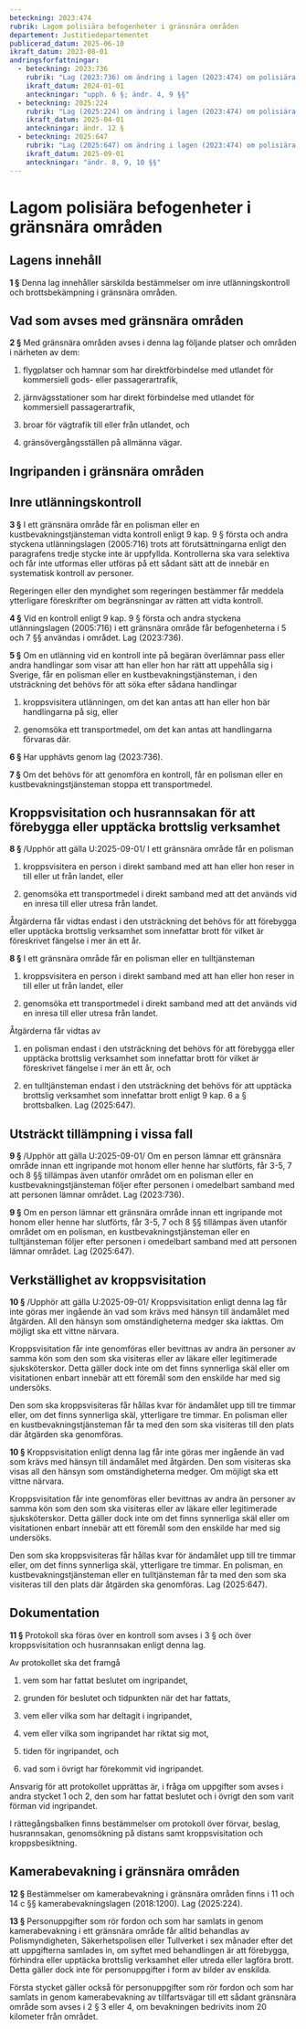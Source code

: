 ```yaml
---
beteckning: 2023:474
rubrik: Lagom polisiära befogenheter i gränsnära områden
departement: Justitiedepartementet
publicerad_datum: 2025-06-10
ikraft_datum: 2023-08-01
andringsforfattningar:
  - beteckning: 2023:736
    rubrik: "Lag (2023:736) om ändring i lagen (2023:474) om polisiära befogenheter i gränsnära områden"
    ikraft_datum: 2024-01-01
    anteckningar: "upph. 6 §; ändr. 4, 9 §§"
  - beteckning: 2025:224
    rubrik: "Lag (2025:224) om ändring i lagen (2023:474) om polisiära befogenheter i gränsnära områden"
    ikraft_datum: 2025-04-01
    anteckningar: ändr. 12 §
  - beteckning: 2025:647
    rubrik: "Lag (2025:647) om ändring i lagen (2023:474) om polisiära befogenheter i gränsnära områden"
    ikraft_datum: 2025-09-01
    anteckningar: "ändr. 8, 9, 10 §§"
---
```


# Lagom polisiära befogenheter i gränsnära områden

## Lagens innehåll

**1 §** Denna lag innehåller särskilda bestämmelser om inre utlänningskontroll och brottsbekämpning i gränsnära områden.

## Vad som avses med gränsnära områden

**2 §** Med gränsnära områden avses i denna lag följande platser och områden i närheten av dem:

1. flygplatser och hamnar som har direktförbindelse med utlandet för kommersiell gods- eller passagerartrafik,

2. järnvägsstationer som har direkt förbindelse med utlandet för kommersiell passagerartrafik,

3. broar för vägtrafik till eller från utlandet, och

4. gränsövergångsställen på allmänna vägar.

## Ingripanden i gränsnära områden

## Inre utlänningskontroll

**3 §** I ett gränsnära område får en polisman eller en kustbevakningstjänsteman vidta kontroll enligt 9 kap. 9 § första och andra styckena utlänningslagen (2005:716) trots att förutsättningarna enligt den paragrafens tredje stycke inte är uppfyllda. Kontrollerna ska vara selektiva och får inte utformas eller utföras på ett sådant sätt att de innebär en systematisk kontroll av personer.

Regeringen eller den myndighet som regeringen bestämmer får meddela ytterligare föreskrifter om begränsningar av rätten att vidta kontroll.

**4 §** Vid en kontroll enligt 9 kap. 9 § första och andra styckena utlänningslagen (2005:716) i ett gränsnära område får befogenheterna i 5 och 7 §§ användas i området. Lag (2023:736).

**5 §** Om en utlänning vid en kontroll inte på begäran överlämnar pass eller andra handlingar som visar att han eller hon har rätt att uppehålla sig i Sverige, får en polisman eller en kustbevakningstjänsteman, i den utsträckning det behövs för att söka efter sådana handlingar

1. kroppsvisitera utlänningen, om det kan antas att han eller hon bär handlingarna på sig, eller

2. genomsöka ett transportmedel, om det kan antas att handlingarna förvaras där.

**6 §** Har upphävts genom lag (2023:736).

**7 §** Om det behövs för att genomföra en kontroll, får en polisman eller en kustbevakningstjänsteman stoppa ett transportmedel.

## Kroppsvisitation och husrannsakan för att förebygga eller upptäcka brottslig verksamhet

**8 §** /Upphör att gälla U:2025-09-01/ I ett gränsnära område får en polisman

1. kroppsvisitera en person i direkt samband med att han eller hon reser in till eller ut från landet, eller

2. genomsöka ett transportmedel i direkt samband med att det används vid en inresa till eller utresa från landet.

Åtgärderna får vidtas endast i den utsträckning det behövs för att förebygga eller upptäcka brottslig verksamhet som innefattar brott för vilket är föreskrivet fängelse i mer än ett år.

**8 §** I ett gränsnära område får en polisman eller en tulltjänsteman

1. kroppsvisitera en person i direkt samband med att han eller hon reser in till eller ut från landet, eller

2. genomsöka ett transportmedel i direkt samband med att det används vid en inresa till eller utresa från landet.

Åtgärderna får vidtas av

1. en polisman endast i den utsträckning det behövs för att förebygga eller upptäcka brottslig verksamhet som innefattar brott för vilket är föreskrivet fängelse i mer än ett år, och

2. en tulltjänsteman endast i den utsträckning det behövs för att upptäcka brottslig verksamhet som innefattar brott enligt 9 kap. 6 a § brottsbalken. Lag (2025:647).

## Utsträckt tillämpning i vissa fall

**9 §** /Upphör att gälla U:2025-09-01/ Om en person lämnar ett gränsnära område innan ett ingripande mot honom eller henne har slutförts, får 3-5, 7 och 8 §§ tillämpas även utanför området om en polisman eller en kustbevakningstjänsteman följer efter personen i omedelbart samband med att personen lämnar området. Lag (2023:736).

**9 §** Om en person lämnar ett gränsnära område innan ett ingripande mot honom eller henne har slutförts, får 3-5, 7 och 8 §§ tillämpas även utanför området om en polisman, en kustbevakningstjänsteman eller en tulltjänsteman följer efter personen i omedelbart samband med att personen lämnar området. Lag (2025:647).

## Verkställighet av kroppsvisitation

**10 §** /Upphör att gälla U:2025-09-01/ Kroppsvisitation enligt denna lag får inte göras mer ingående än vad som krävs med hänsyn till ändamålet med åtgärden. All den hänsyn som omständigheterna medger ska iakttas. Om möjligt ska ett vittne närvara.

Kroppsvisitation får inte genomföras eller bevittnas av andra än personer av samma kön som den som ska visiteras eller av läkare eller legitimerade sjuksköterskor. Detta gäller dock inte om det finns synnerliga skäl eller om visitationen enbart innebär att ett föremål som den enskilde har med sig undersöks.

Den som ska kroppsvisiteras får hållas kvar för ändamålet upp till tre timmar eller, om det finns synnerliga skäl, ytterligare tre timmar. En polisman eller en kustbevakningstjänsteman får ta med den som ska visiteras till den plats där åtgärden ska genomföras.

**10 §** Kroppsvisitation enligt denna lag får inte göras mer ingående än vad som krävs med hänsyn till ändamålet med åtgärden. Den som visiteras ska visas all den hänsyn som omständigheterna medger. Om möjligt ska ett vittne närvara.

Kroppsvisitation får inte genomföras eller bevittnas av andra än personer av samma kön som den som ska visiteras eller av läkare eller legitimerade sjuksköterskor. Detta gäller dock inte om det finns synnerliga skäl eller om visitationen enbart innebär att ett föremål som den enskilde har med sig undersöks.

Den som ska kroppsvisiteras får hållas kvar för ändamålet upp till tre timmar eller, om det finns synnerliga skäl, ytterligare tre timmar. En polisman, en kustbevakningstjänsteman eller en tulltjänsteman får ta med den som ska visiteras till den plats där åtgärden ska genomföras. Lag (2025:647).

## Dokumentation

**11 §** Protokoll ska föras över en kontroll som avses i 3 § och över kroppsvisitation och husrannsakan enligt denna lag.

Av protokollet ska det framgå

1. vem som har fattat beslutet om ingripandet,

2. grunden för beslutet och tidpunkten när det har fattats,

3. vem eller vilka som har deltagit i ingripandet,

4. vem eller vilka som ingripandet har riktat sig mot,

5. tiden för ingripandet, och

6. vad som i övrigt har förekommit vid ingripandet.

Ansvarig för att protokollet upprättas är, i fråga om uppgifter som avses i andra stycket 1 och 2, den som har fattat beslutet och i övrigt den som varit förman vid ingripandet.

I rättegångsbalken finns bestämmelser om protokoll över förvar, beslag, husrannsakan, genomsökning på distans samt kroppsvisitation och kroppsbesiktning.

## Kamerabevakning i gränsnära områden

**12 §** Bestämmelser om kamerabevakning i gränsnära områden finns i 11 och 14 c §§ kamerabevakningslagen (2018:1200). Lag (2025:224).

**13 §** Personuppgifter som rör fordon och som har samlats in genom kamerabevakning i ett gränsnära område får alltid behandlas av Polismyndigheten, Säkerhetspolisen eller Tullverket i sex månader efter det att uppgifterna samlades in, om syftet med behandlingen är att förebygga, förhindra eller upptäcka brottslig verksamhet eller utreda eller lagföra brott. Detta gäller dock inte för personuppgifter i form av bilder av enskilda.

Första stycket gäller också för personuppgifter som rör fordon och som har samlats in genom kamerabevakning av tillfartsvägar till ett sådant gränsnära område som avses i 2 § 3 eller 4, om bevakningen bedrivits inom 20 kilometer från området.